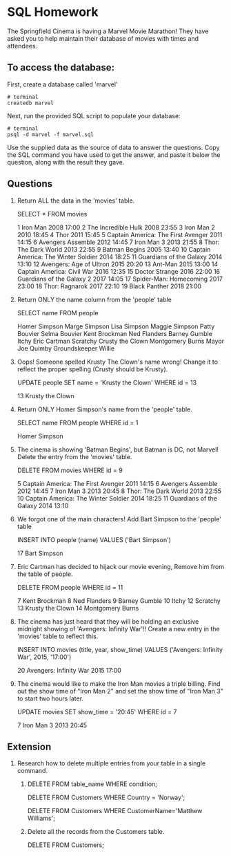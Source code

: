 # SQL Homework

The Springfield Cinema is having a Marvel Movie Marathon! They have asked you to help maintain their database of movies with times and attendees.

## To access the database:

First, create a database called 'marvel'

```
# terminal
createdb marvel
```

Next, run the provided SQL script to populate your database:

```
# terminal
psql -d marvel -f marvel.sql
```

Use the supplied data as the source of data to answer the questions. Copy the SQL command you have used to get the answer, and paste it below the question, along with the result they gave.

## Questions

1.  Return ALL the data in the 'movies' table.

    SELECT * FROM movies


    1	Iron Man	2008	17:00
    2	The Incredible Hulk	2008	23:55
    3	Iron Man 2	2010	18:45
    4	Thor	2011	15:45
    5	Captain America: The First Avenger	2011	14:15
    6	Avengers Assemble	2012	14:45
    7	Iron Man 3	2013	21:55
    8	Thor: The Dark World	2013	22:55
    9	Batman Begins	2005	13:40
    10	Captain America: The Winter Soldier	2014	18:25
    11	Guardians of the Galaxy	2014	13:10
    12	Avengers: Age of Ultron	2015	20:20
    13	Ant-Man	2015	13:00
    14	Captain America: Civil War	2016	12:35
    15	Doctor Strange	2016	22:00
    16	Guardians of the Galaxy 2	2017	14:05
    17	Spider-Man: Homecoming	2017	23:00
    18	Thor: Ragnarok	2017	22:10
    19	Black Panther	2018	21:00

2.  Return ONLY the name column from the 'people' table

    SELECT name FROM people

    Homer Simpson
    Marge Simpson
    Lisa Simpson
    Maggie Simpson
    Patty Bouvier
    Selma Bouvier
    Kent Brockman
    Ned Flanders
    Barney Gumble
    Itchy
    Eric Cartman
    Scratchy
    Crusty the Clown
    Montgomery Burns
    Mayor Joe Quimby
    Groundskeeper Willie







3.  Oops! Someone spelled Krusty The Clown's name wrong! Change it to reflect the proper spelling (Crusty should be Krusty).

    UPDATE people
    SET name = 'Krusty the Clown'
    WHERE id = 13

    13	Krusty the Clown



4.  Return ONLY Homer Simpson's name from the 'people' table.

    SELECT name FROM people
    WHERE id = 1

    Homer Simpson


5.  The cinema is showing 'Batman Begins', but Batman is DC, not Marvel! Delete the entry from the 'movies' table.

    DELETE FROM movies
    WHERE id = 9

    5	Captain America: The First Avenger	2011	14:15
    6	Avengers Assemble	2012	14:45
    7	Iron Man 3	2013	20:45
    8	Thor: The Dark World	2013	22:55
    10	Captain America: The Winter Soldier	2014	18:25
    11	Guardians of the Galaxy	2014	13:10





6.  We forgot one of the main characters! Add Bart Simpson to the 'people' table

    INSERT INTO people (name)
    VALUES ('Bart Simpson')

    17	Bart Simpson



7.  Eric Cartman has decided to hijack our movie evening, Remove him from the table of people.

    DELETE FROM people
    WHERE id = 11  


    7	Kent Brockman
    8	Ned Flanders
    9	Barney Gumble
    10	Itchy
    12	Scratchy
    13	Krusty the Clown
    14	Montgomery Burns






8.  The cinema has just heard that they will be holding an exclusive midnight showing of 'Avengers: Infinity War'!! Create a new entry in the 'movies' table to reflect this.



    INSERT INTO movies (title, year, show_time)
    VALUES ('Avengers: Infinity War', 2015, '17:00')  

    20	Avengers: Infinity War	2015	17:00


9.  The cinema would like to make the Iron Man movies a triple billing. Find out the show time of "Iron Man 2" and set the show time of "Iron Man 3" to start two hours later.


    UPDATE movies
    SET show_time = '20:45'
    WHERE id = 7

    7	Iron Man 3	2013	20:45

## Extension

1.  Research how to delete multiple entries from your table in a single command.


    1) DELETE FROM table_name WHERE condition;

        DELETE FROM Customers WHERE Country = 'Norway';

        DELETE FROM Customers WHERE CustomerName='Matthew Williams';




    2) Delete all the records from the Customers table.

        DELETE FROM Customers;

